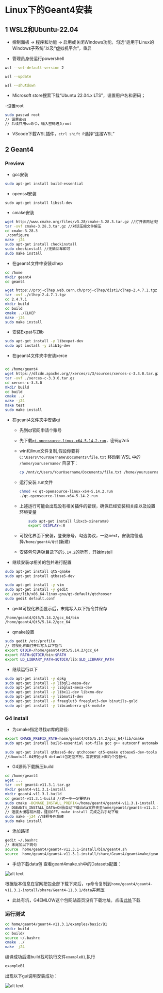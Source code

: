 # Linux下的Geant4安装

## 1 WSL2和Ubuntu-22.04
- 控制面板 -> 程序和功能 -> 启用或关闭Windows功能，勾选“适用于Linux的Windows子系统”以及“虚拟机平台”，重启

- 管理员身份运行powershell
```bash
wsl --set-default-version 2

wsl --update

wsl --shutdown
```

- Microsoft store搜索下载“Ubuntu 22.04.x LTS”，设置用户名和密码；

-设置root
```bash
sudo passwd root
// 设置密码
// 后续只用su命令，输入密码进入root
```

- VScode下载WSL插件，`ctrl shift P`选择“连接WSL”

## 2 Geant4
### Preview
- gcc安装
```bash
sudo apt-get install build-essential
```

- openssl安装
```
sudo apt-get install libssl-dev
```

- cmake安装
```bash
wget http://www.cmake.org/files/v3.28/cmake-3.28.3.tar.gz //打开该网址找到该压缩文件并下载
tar -xvf cmake-3.28.3.tar.gz //对该压缩文件解压
cd cmake-3.28.3
./configure
make -j24
sudo apt-get install checkinstall 
sudo checkinstall //无脑回车即可
sudo make install
```
- 在geant4文件中安装clhep
```bash
cd /home
mkdir geant4
cd geant4

wget https://proj-clhep.web.cern.ch/proj-clhep/dist1/clhep-2.4.7.1.tgz
tar -xvf ./clhep-2.4.7.1.tgz
cd 2.4.7.1
mkdir build
cd build
cmake ../CLHEP 
make -j24
sudo make install
```
- 安装Expat与Zlib
```bash
sudo apt-get install -y libexpat-dev
sudo apt install -y zlib1g-dev
```

- 在geant4文件夹中安装xerce
```bash

cd /home/geant4
wget https://dlcdn.apache.org//xerces/c/3/sources/xerces-c-3.3.0.tar.gz
tar -xvf ./xerces-c-3.3.0.tar.gz
cd xerces-c-3.3.0
mkdir build
cd build
cmake ../
make -j24
make test
sudo make install

```

- 在geant4文件夹中安装qt

    - 先到qt官网申请个账号

    - 先下载[`qt-opensource-linux-x64-5.14.2.run`]( https://pan.baidu.com/s/1VyiY70Nj_MdrrdLvniXqcw)，密码g2n5

    - win和linux文件复制,假设你要将 `C:\Users\YourUsername\Documents\file.txt` 移动到 WSL 中的 `/home/yourusername/` 目录下：
        ```bash
        cp /mnt/c/Users/YourUsername/Documents/file.txt /home/yourusername/
        ```
    - 运行安装.run文件
        ```bash
        chmod +x qt-opensource-linux-x64-5.14.2.run
        ./qt-opensource-linux-x64-5.14.2.run
        ```
    - 上述运行可能会出现没有相关插件的错误，确保已经安装相关库以及设置环境变量
        ```bash
            sudo apt-get install libxcb-xinerama0
            export DISPLAY=:0
        ```
    - 可视化界面下安装，登录账号，勾选协议，一路next，安装路径选择`/home/geant4/Qt5`(新建)
    - 安装包勾选Qt目录下的`5.14.2`的所有，开始install

- 继续安装qt相关的包并进行配置
```bash
sudo apt-get install qt5-qmake
sudo apt-get install qtbase5-dev

sudo apt-get install -y vim
sudo apt-get install -y gedit
cd /usr/lib/x86_64-linux-gnu/qt-default/qtchooser
sudo gedit default.conf
```

- gedit可视化界面显示后，末尾写入以下指令并保存
```bash
/home/geant4/Qt5/5.14.2/gcc_64/bin
/home/geant4/Qt5/5.14.2/gcc_64
```

- qmake设置
```bash
sudo gedit /etc/profile
// 可视化界面打开后写入以下指令
export QTDIR=/home/geant4/Qt5/5.14.2/gcc_64
export PATH=$QTDIR/bin:$PATH
export LD_LIBRARY_PATH=$QTDIR/lib:$LD_LIBRARY_PATH
```

- 继续运行以下
```bash
sudo apt-get install -y dpkg
sudo apt-get install -y libgl1-mesa-dev 
sudo apt-get install -y libglu1-mesa-dev 
sudo apt-get install -y libx11-dev libxmu-dev 
sudo apt-get install -y libmotif-dev
sudo apt-get install -y freeglut3 freeglut3-dev binutils-gold
sudo apt-get install -y libcanberra-gtk-module
```
### G4 Install
- 为cmake指定寻找qt库的路径:
```bash
export CMAKE_PREFIX_PATH=home/geant4/Qt5/5.14.2/gcc_64/lib/cmake
sudo apt-get install build-essential apt-file gcc g++ autoconf automake automake1.11 tcl8.6-dev tk8.6-dev libglu1-mesa-dev libgl1-mesa-dev libxt-dev libxmu-dev libglew-dev libglw1-mesa-dev gfortran inventor-dev libxaw7-dev freeglut3-dev libxerces-c-dev libxmltok1-dev libxi-dev libclutter-gtk-1.0-0 cmake libxmlrpc-core-c3-dev tclxml tclxml-dev libexpat1-dev libgtk2.0-dev libxpm-dev x11proto-gl-dev x11proto-input-dev -y
 
sudo apt-get install qtbase5-dev qtchooser qt5-qmake qtbase5-dev-tools 
//Ubuntu21.04开始qt5-default包定位不到，需要安装上面几个包替代。 
```

- G4源码下载解压build

```bash
cd /home/geant4
wget ...
tar -xvf geant4-v11.3.1.tar.gz
mkdir geant4-v11.3.1-install
mkdir geant4-v11.3.1-build
cd geant4-v11.3.1-build //这一步一定要执行
sudo cmake -DCMAKE_INSTALL_PREFIX=/home/geant4/geant4-v11.3.1-install -DGEANT4_USE_OPENGL_X11=ON -DGEANT4_USE_RAYTRACE_X11=ON -DGEANT4_USE_GDML=ON -DGEANT4_INSTALL_DATA=OFF -DGEANT4_USE_QT=ON /home/geant4/geant4-v11.3.1
// DGEANT4_INSTALL_DATA=ON会自动下载data文件夹至home/geant4/geant4-v11.3.1-build文件夹中
// 速度太慢容易出错，建议OFF，make install 完成之后手动下载
sudo make -j24 //线程多死命薅
sudo make install
```
- 添加路径
```bash
gedit ~/.bashrc
// 末尾加以下两句
source  home/geant4/geant4-v11.3.1-install/bin/geant4.sh
source  home/geant4/geant4-v11.3.1-install/share/Geant4/geant4make/geant4make.sh
```
- 手动下载data包
查看geant4make.sh中的Datasets配置：

![alt text](../md_pics/G4Datasets.png)

根据版本信息在官网把包全部下载下来后，`cp`命令复制到`home/geant4/geant4-v11.3.1-install/share/Geant4-11.3.1/data`并解压

- 此处有坑，G4EMLOW这个包网站首页没有下载地址，点击[此处](https://drive.google.com/drive/folders/1Q56UyTUp8c1dDYxmid3RjsoQRfGuzpGW?usp=drive_link)下载






### 运行测试

```bash
cd home/geant4/geant4-v11.3.1/examples/basic/B1
mkdir build
cd build/
source ~/.bashrc
cmake ../
make -j24
```
编译成功后进build找可执行文件`exampleB1`,执行
```bash
exampleB1
```
出现以下gui说明安装成功：

![alt text](../md_pics/G4_success.png)





